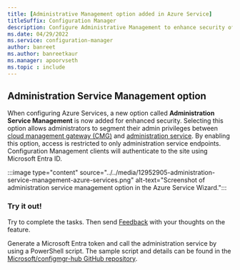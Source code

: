 ```yaml
---
title: [Administrative Management option added in Azure Service]
titleSuffix: Configuration Manager
description: Configure Administrative Management to enhance security of the Administrative Service Microsoft Entra endpoints.
ms.date: 04/29/2022
ms.service: configuration-manager
author: banreet
ms.author: banreetkaur
ms.manager: apoorvseth
ms.topic : include
---
```

## <a name="bkmk_administration"></a> Administration Service Management option
<!--12952905-->
When configuring Azure Services, a new option called **Administration Service Management** is now added for enhanced security. Selecting this option allows administrators to segment their admin privileges between [cloud management gateway (CMG)](../../../../clients/manage/cmg/overview.md) and [administration service](../../../../../../configmgr/develop/adminservice/overview.md). By enabling this option, access is restricted to only administration service endpoints. Configuration Management clients will authenticate to the site using Microsoft Entra ID.

:::image type="content" source="../../media/12952905-administration-service-management-azure-services.png" alt-text="Screenshot of administration service management option in the Azure Service Wizard.":::

### Try it out!

Try to complete the tasks. Then send [Feedback](../../../../understand/product-feedback.md) with your thoughts on the feature.

Generate a Microsoft Entra token and call the administration service by using a PowerShell script. The sample script and details can be found in the [Microsoft/configmgr-hub GitHub repository](https://aka.ms/cmadminservicetokensample).
